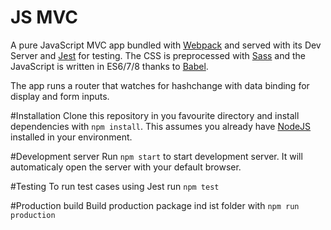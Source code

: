 JS MVC
====================

A pure JavaScript MVC app bundled with [Webpack](https://webpack.js.org/) and served with its Dev Server and [Jest](https://jestjs.io/) for testing. The CSS is preprocessed with [Sass](https://sass-lang.com/) and the JavaScript is written in ES6/7/8 thanks to [Babel](https://www.github.com/babel/babel/).

The app runs a router that watches for hashchange with data binding for display and form inputs.

#Installation
Clone this repository in you favourite directory and install dependencies with `npm install`. This assumes you already have [NodeJS](https://nodejs.org/) installed in your environment.

#Development server
Run `npm start` to start development server. It will automaticaly open the server with your default browser.

#Testing
To run test cases using Jest run `npm test`

#Production build
Build production package ind ist folder with `npm run production` 